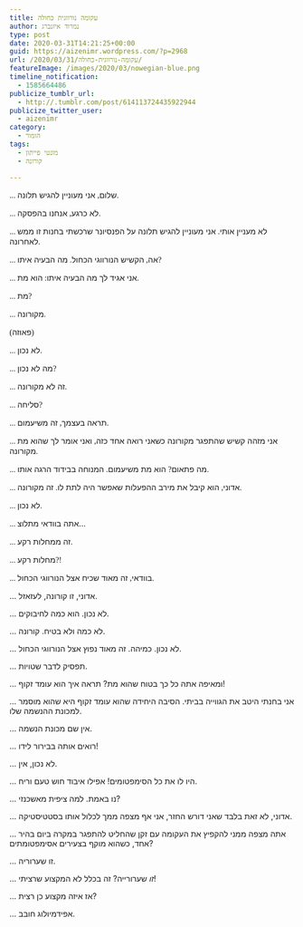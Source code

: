 ```yaml
---
title: עקומה נורווגית כחולה
author: נמרוד איזנברג
type: post
date: 2020-03-31T14:21:25+00:00
guid: https://aizenimr.wordpress.com/?p=2968
url: /2020/03/31/עקומה-נורווגית-כחולה/
featureImage: /images/2020/03/nowegian-blue.png
timeline_notification:
  - 1585664486
publicize_tumblr_url:
  - http://.tumblr.com/post/614113724435922944
publicize_twitter_user:
  - aizenimr
category:
  - הומור
tags:
  - מונטי פייתון
  - קורונה

---
```

<span style="font-family: Liberation Serif, serif;"><span lang="en-US">... </span></span><span lang="he-IL">שלום</span><span style="font-family: Liberation Serif, serif;"><span lang="en-US">, </span></span><span lang="he-IL">אני מעוניין להגיש תלונה</span><span style="font-family: Liberation Serif, serif;"><span lang="en-US">.</span></span>

<span style="font-family: Liberation Serif, serif;"><span lang="en-US">... </span></span><span lang="he-IL">לא כרגע</span><span style="font-family: Liberation Serif, serif;"><span lang="en-US">, </span></span><span lang="he-IL">אנחנו בהפסקה</span><span style="font-family: Liberation Serif, serif;"><span lang="en-US">.</span></span>

<span style="font-family: Liberation Serif, serif;"><span lang="en-US">... </span></span><span lang="he-IL">לא מעניין אותי</span><span style="font-family: Liberation Serif, serif;"><span lang="en-US">. </span></span><span lang="he-IL">אני מעוניין להגיש תלונה על הפנסיונר שרכשתי בחנות זו ממש לאחרונה</span><span style="font-family: Liberation Serif, serif;"><span lang="en-US">.</span></span>

<span style="font-family: Liberation Serif, serif;"><span lang="en-US">... </span></span><span lang="he-IL">אה</span><span style="font-family: Liberation Serif, serif;"><span lang="en-US">, </span></span><span lang="he-IL">הקשיש הנורווגי הכחול</span><span style="font-family: Liberation Serif, serif;"><span lang="en-US">. </span></span><span lang="he-IL">מה הבעיה איתו</span><span style="font-family: Liberation Serif, serif;"><span lang="en-US">?</span></span>

<span style="font-family: Liberation Serif, serif;"><span lang="en-US">... </span></span><span lang="he-IL">אני אגיד לך מה הבעיה איתו</span><span style="font-family: Liberation Serif, serif;"><span lang="en-US">: </span></span><span lang="he-IL">הוא מת</span><span style="font-family: Liberation Serif, serif;"><span lang="en-US">.</span></span>

<span style="font-family: Liberation Serif, serif;"><span lang="en-US">... </span></span><span lang="he-IL">מת</span><span style="font-family: Liberation Serif, serif;"><span lang="en-US">?</span></span>

<span style="font-family: Liberation Serif, serif;"><span lang="en-US">... </span></span><span lang="he-IL">מקורונה</span><span style="font-family: Liberation Serif, serif;"><span lang="en-US">.</span></span>

<span style="font-family: Liberation Serif, serif;"><span lang="en-US">(</span></span><span lang="he-IL">פאוזה</span><span style="font-family: Liberation Serif, serif;"><span lang="en-US">)</span></span>

<span style="font-family: Liberation Serif, serif;"><span lang="en-US">... </span></span><span lang="he-IL">לא נכון</span><span style="font-family: Liberation Serif, serif;"><span lang="en-US">.</span></span>

<span style="font-family: Liberation Serif, serif;"><span lang="en-US">... </span></span><span lang="he-IL">מה לא נכון</span><span style="font-family: Liberation Serif, serif;"><span lang="en-US">?</span></span>

<span style="font-family: Liberation Serif, serif;"><span lang="en-US">... </span></span><span lang="he-IL">זה לא מקורונה</span><span style="font-family: Liberation Serif, serif;"><span lang="en-US">.</span></span>

<span style="font-family: Liberation Serif, serif;"><span lang="en-US">... </span></span><span lang="he-IL">סליחה</span><span style="font-family: Liberation Serif, serif;"><span lang="en-US">?</span></span>

<span style="font-family: Liberation Serif, serif;"><span lang="en-US">... </span></span><span lang="he-IL">תראה בעצמך</span><span style="font-family: Liberation Serif, serif;"><span lang="en-US">, </span></span><span lang="he-IL">זה משיעמום</span><span style="font-family: Liberation Serif, serif;"><span lang="en-US">.</span></span>

<span style="font-family: Liberation Serif, serif;"><span lang="en-US">... </span></span><span lang="he-IL">אני מזהה קשיש שהתפגר מקורונה כשאני רואה אחד כזה</span><span style="font-family: Liberation Serif, serif;"><span lang="en-US">, </span></span><span lang="he-IL">ואני אומר לך שהוא מת מקורונה</span><span style="font-family: Liberation Serif, serif;"><span lang="en-US">.</span></span>

<span style="font-family: Liberation Serif, serif;"><span lang="en-US">... </span></span><span lang="he-IL">מה פתאום</span><span style="font-family: Liberation Serif, serif;"><span lang="en-US">? </span></span><span lang="he-IL">הוא מת משיעמום</span><span style="font-family: Liberation Serif, serif;"><span lang="en-US">. </span></span><span lang="he-IL">המנוחה בבידוד הרגה אותו</span><span style="font-family: Liberation Serif, serif;"><span lang="en-US">.</span></span>

<span style="font-family: Liberation Serif, serif;"><span lang="en-US">... </span></span><span lang="he-IL">אדוני</span><span style="font-family: Liberation Serif, serif;"><span lang="en-US">, </span></span><span lang="he-IL">הוא קיבל את מירב ההפעלות שאפשר היה לתת לו</span><span style="font-family: Liberation Serif, serif;"><span lang="en-US">. </span></span><span lang="he-IL">זה מקורונה</span><span style="font-family: Liberation Serif, serif;"><span lang="en-US">.</span></span>

<span style="font-family: Liberation Serif, serif;"><span lang="en-US">... </span></span><span lang="he-IL">לא נכון</span><span style="font-family: Liberation Serif, serif;"><span lang="en-US">.</span></span>

<span style="font-family: Liberation Serif, serif;"><span lang="en-US">... </span></span><span lang="he-IL">אתה בוודאי מתלוצ…</span>

<span style="font-family: Liberation Serif, serif;"><span lang="en-US">... </span></span><span lang="he-IL">זה ממחלות רקע</span><span style="font-family: Liberation Serif, serif;"><span lang="en-US">.</span></span>

<span style="font-family: Liberation Serif, serif;"><span lang="en-US">... </span></span><span lang="he-IL">מחלות רקע</span><span style="font-family: Liberation Serif, serif;"><span lang="en-US">?!</span></span>

<span style="font-family: Liberation Serif, serif;"><span lang="en-US">... </span></span><span lang="he-IL">בוודאי</span><span style="font-family: Liberation Serif, serif;"><span lang="en-US">, </span></span><span lang="he-IL">זה מאוד שכיח אצל הנורווגי הכחול</span><span style="font-family: Liberation Serif, serif;"><span lang="en-US">.</span></span>

... אדוני, זו קורונה, לעזאזל.

... לא נכון. הוא כמה לחיבוקים.

... לא כמה ולא בטיח. קורונה.

... לא נכון. כמיהה. זה מאוד נפוץ אצל הנורווגי הכחול.

... תפסיק לדבר שטויות.

... ומאיפה אתה כל כך בטוח שהוא מת? תראה איך הוא עומד זקוף!

... אני בחנתי היטב את הגווייה בביתי. הסיבה היחידה שהוא עומד זקוף היא שהוא מוסמר למכונת ההנשמה שלו.

... אין שם מכונת הנשמה.

... רואים אותה בבירור לידו!

... לא נכון, אין.

... היו לו את כל הסימפטומים! אפילו איבוד חוש טעם וריח.

... נו באמת. למה ציפית מאשכנזי?

... אדוני, לא זאת בלבד שאני דורש החזר, אני אף מצפה ממך לכלול אותו בסטטיסטיקה.

... אתה מצפה ממני להקפיץ את העקומה עם זקן שהחליט להתפגר במקרה ביום בהיר אחד, כשהוא מוקף בצעירים אסימפטומתים?

... זו שערוריה.

... _זו_ שערורייה? זה בכלל לא המקצוע שרציתי!

... אז איזה מקצוע כן רצית?

... אפידמיולוג חובב.

&nbsp;